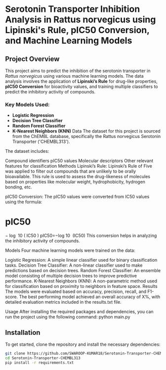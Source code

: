 # Serotonin Transporter Inhibition Analysis in Rattus norvegicus using Lipinski's Rule, pIC50 Conversion, and Machine Learning Models
## Project Overview

This project aims to predict the inhibition of the serotonin transporter in *Rattus norvegicus* using various machine learning models. The data analysis involves the application of **Lipinski’s Rule** for drug-like properties, **pIC50 Conversion** for bioactivity values, and training multiple classifiers to predict the inhibitory activity of compounds.

### Key Models Used:
- **Logistic Regression**
- **Decision Tree Classifier**
- **Random Forest Classifier**
- **K-Nearest Neighbors (KNN)**
Data
The dataset for this project is sourced from the ChEMBL database, specifically the Rattus norvegicus Serotonin Transporter ('CHEMBL313').

The dataset includes:

Compound identifiers
pIC50 values
Molecular descriptors
Other relevant features for classification
Methods
Lipinski’s Rule:
Lipinski’s Rule of Five was applied to filter out compounds that are unlikely to be orally bioavailable. This rule is used to assess the drug-likeness of molecules based on properties like molecular weight, hydrophobicity, hydrogen bonding, etc.

pIC50 Conversion:
The pIC50 values were converted from IC50 values using the formula:

pIC50
=
−
log
⁡
10
(
IC50
)
pIC50=−log 
10
​
 (IC50)
This conversion helps in analyzing the inhibitory activity of compounds.

Models
Four machine learning models were trained on the data:

Logistic Regression: A simple linear classifier used for binary classification tasks.
Decision Tree Classifier: A non-linear classifier used to make predictions based on decision trees.
Random Forest Classifier: An ensemble model consisting of multiple decision trees to improve predictive performance.
K-Nearest Neighbors (KNN): A non-parametric method used for classification based on proximity to neighbors in feature space.
Results
The models were evaluated based on accuracy, precision, recall, and F1-score. The best performing model achieved an overall accuracy of X%, with detailed evaluation metrics included in the results.txt file.


Usage
After installing the required packages and dependencies, you can run the project using the following command:
python main.py

## Installation

To get started, clone the repository and install the necessary dependencies:

```bash
git clone https://github.com/SWAROOP-KUMAR18/Serotonin-Transporter-CHEMBL313.git
cd Serotonin-Transporter-CHEMBL313
pip install -r requirements.txt
